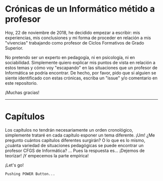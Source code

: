 
# Crónicas de un Informático métido a profesor

Hoy, 22 de noviembre de 2018, he decidido empezar a escribir: mis experiencias, mis conclusiones y mi forma de proceder en relación a mis "vivencias" trabajando como profesor de Ciclos Formativos de Grado Superior.

No pretendo ser un experto en pedagogía, ni en psicología, ni en sociabilidad. Simplemente quiero explicar mis puntos de vista en relación a estos temas y cómo voy "escapando" en las situaciones que un profesor de Informática se podría encontrar. 
De hecho, por favor, pido que si alguien se siente identificado con estas crónicas, escriba un "issue" y/o comentario en este repositorio.

¡Muchas gracias!

---

# Capítulos

Los capítulos no tendrán necesariamente un orden cronológico, simplemente trataré en cada capítulo esponer un tema diferente. ¡Um! ¿Me pregunto cuántos capítulos diferentes surgirán?
O lo que es lo  mismo, ¿cuánta variedad de situaciones pedagógicas se puede encontrar un profesor CFGS de Informática? ... Pues la respuesta es...
¡Dejemos de teorizar! ¡Y empecemos la parte empírica!

¡Let's go!

```
Pushing POWER Button...
```

